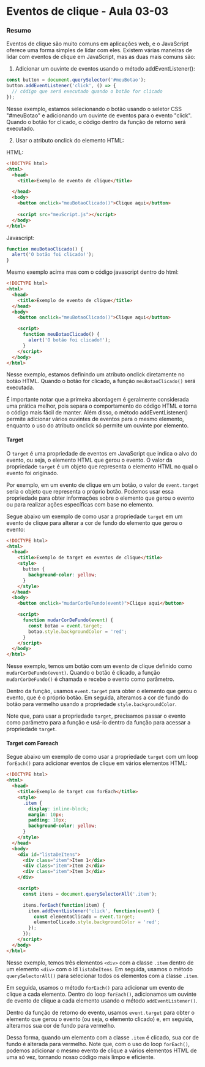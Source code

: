 <!--
Antes de publicar a issue, lembre-se de clicar na aba "Preview", para visualizar se a formatação está correta =)
-->

<!-- Escreva/insira as imagens após essa linha -->

# Eventos de clique - Aula 03-03

### Resumo

Eventos de clique são muito comuns em aplicações web, e o JavaScript oferece uma forma simples de lidar com eles. Existem várias maneiras de lidar com eventos de clique em JavaScript, mas as duas mais comuns são:

1. Adicionar um ouvinte de eventos usando o método addEventListener():

```javascript
const button = document.querySelector('#meuBotao');
button.addEventListener('click', () => {
  // código que será executado quando o botão for clicado
});
```

Nesse exemplo, estamos selecionando o botão usando o seletor CSS "#meuBotao" e adicionando um ouvinte de eventos para o evento "click". Quando o botão for clicado, o código dentro da função de retorno será executado.

2. Usar o atributo onclick do elemento HTML:

HTML:

```html
<!DOCTYPE html>
<html>
  <head>
    <title>Exemplo de evento de clique</title>

  </head>
  <body>
    <button onclick="meuBotaoClicado()">Clique aqui</button>
    
    <script src="meuScript.js"></script>
  </body>
</html>
```

Javascript:

```javascript
function meuBotaoClicado() {
  alert('O botão foi clicado!');
}
```

Mesmo exemplo acima mas com o código javascript dentro do html:

```html
<!DOCTYPE html>
<html>
  <head>
    <title>Exemplo de evento de clique</title>
  </head>
  <body>
    <button onclick="meuBotaoClicado()">Clique aqui</button>

    <script>
      function meuBotaoClicado() {
        alert('O botão foi clicado!');
      }
    </script>
  </body>
</html>
```

Nesse exemplo, estamos definindo um atributo onclick diretamente no botão HTML. Quando o botão for clicado, a função `meuBotaoClicado()` será executada.

É importante notar que a primeira abordagem é geralmente considerada uma prática melhor, pois separa o comportamento do código HTML e torna o código mais fácil de manter. Além disso, o método addEventListener() permite adicionar vários ouvintes de eventos para o mesmo elemento, enquanto o uso do atributo onclick só permite um ouvinte por elemento.

#### Target

O `target` é uma propriedade de eventos em JavaScript que indica o alvo do evento, ou seja, o elemento HTML que gerou o evento. O valor da propriedade `target` é um objeto que representa o elemento HTML no qual o evento foi originado.

Por exemplo, em um evento de clique em um botão, o valor de `event.target` seria o objeto que representa o próprio botão. Podemos usar essa propriedade para obter informações sobre o elemento que gerou o evento ou para realizar ações específicas com base no elemento.

Segue abaixo um exemplo de como usar a propriedade `target` em um evento de clique para alterar a cor de fundo do elemento que gerou o evento:

```html
<!DOCTYPE html>
<html>
  <head>
    <title>Exemplo de target em eventos de clique</title>
    <style>
      button {
        background-color: yellow;
      }
    </style>
  </head>
  <body>
    <button onclick="mudarCorDeFundo(event)">Clique aqui</button>

    <script>
      function mudarCorDeFundo(event) {
        const botao = event.target;
        botao.style.backgroundColor = 'red';
      }
    </script>
  </body>
</html>
```

Nesse exemplo, temos um botão com um evento de clique definido como `mudarCorDeFundo(event)`. Quando o botão é clicado, a função `mudarCorDeFundo()` é chamada e recebe o evento como parâmetro.

Dentro da função, usamos `event.target` para obter o elemento que gerou o evento, que é o próprio botão. Em seguida, alteramos a cor de fundo do botão para vermelho usando a propriedade `style.backgroundColor`.

Note que, para usar a propriedade `target`, precisamos passar o evento como parâmetro para a função e usá-lo dentro da função para acessar a propriedade `target`.

#### Target com Foreach

Segue abaixo um exemplo de como usar a propriedade `target` com um loop `forEach()` para adicionar eventos de clique em vários elementos HTML:

```html
<!DOCTYPE html>
<html>
  <head>
    <title>Exemplo de target com forEach</title>
    <style>
      .item {
        display: inline-block;
        margin: 10px;
        padding: 10px;
        background-color: yellow;
      }
    </style>
  </head>
  <body>
    <div id="listaDeItens">
      <div class="item">Item 1</div>
      <div class="item">Item 2</div>
      <div class="item">Item 3</div>
    </div>

    <script>
      const itens = document.querySelectorAll('.item');

      itens.forEach(function(item) {
        item.addEventListener('click', function(event) {
          const elementoClicado = event.target;
          elementoClicado.style.backgroundColor = 'red';
        });
      });
    </script>
  </body>
</html>
```

Nesse exemplo, temos três elementos `<div>` com a classe `.item` dentro de um elemento `<div>` com o id `listaDeItens`. Em seguida, usamos o método `querySelectorAll()` para selecionar todos os elementos com a classe `.item`.

Em seguida, usamos o método `forEach()` para adicionar um evento de clique a cada elemento. Dentro do loop `forEach()`, adicionamos um ouvinte de evento de clique a cada elemento usando o método `addEventListener()`.

Dentro da função de retorno do evento, usamos `event.target` para obter o elemento que gerou o evento (ou seja, o elemento clicado) e, em seguida, alteramos sua cor de fundo para vermelho.

Dessa forma, quando um elemento com a classe `.item` é clicado, sua cor de fundo é alterada para vermelho. Note que, com o uso do loop `forEach()`, podemos adicionar o mesmo evento de clique a vários elementos HTML de uma só vez, tornando nosso código mais limpo e eficiente.
